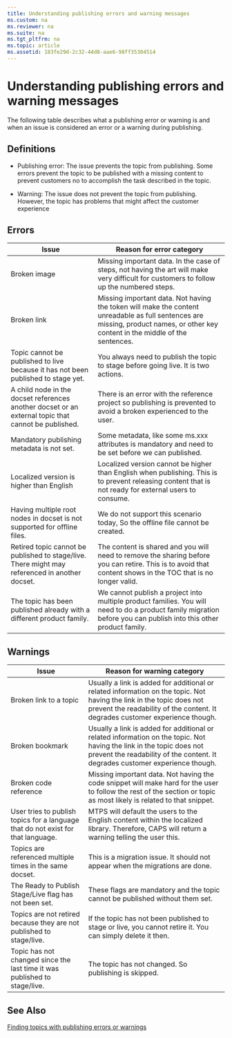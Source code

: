 ```yaml
---
title: Understanding publishing errors and warning messages
ms.custom: na
ms.reviewer: na
ms.suite: na
ms.tgt_pltfrm: na
ms.topic: article
ms.assetid: 183fe29d-2c32-44d8-aae6-98ff35304514
---
```

# Understanding publishing errors and warning messages
The following table describes what a publishing error or warning is and  when an issue is considered an error or a warning during publishing.

## Definitions

-   Publishing error:  The issue prevents the topic from publishing. Some errors prevent the topic to be published with a missing content to prevent customers no to accomplish the task described in the topic.

-   Warning: The issue does not prevent the topic from publishing. However, the topic has problems that might affect the customer experience

## Errors

|Issue|Reason for error category|
|---------|-----------------------------|
|Broken  image|Missing important data. In the case of steps, not having the art will make very difficult for customers to follow up the numbered steps.|
|Broken link|Missing important data.  Not having the token will make the content unreadable as full sentences are missing, product names, or other key content in the middle of the sentences.|
|Topic cannot be published to live because it has not been published to stage yet.|You always need to publish the topic to stage before going live. It is two actions.|
|A child node in the docset references another docset or an external topic that cannot be published.|There is an error with the reference project so publishing is prevented to avoid a broken experienced to the user.|
|Mandatory publishing metadata is not set.|Some metadata, like some ms.xxx attributes is mandatory and need to be set before we can published.|
|Localized version is higher than English|Localized version cannot be higher than English when publishing. This is to prevent releasing content that is not ready for external users to consume.|
|Having multiple root nodes in docset is not supported for offline files.|We do not support this scenario today, So the offline file cannot be created.|
|Retired topic cannot be published to stage/live. There might may referenced in another docset.|The content is shared and you will need to remove the sharing before you can retire. This is to avoid that content shows in the TOC that is no longer valid.|
|The topic has been published already with a different product family.|We cannot publish a  project into multiple product families. You will need to do a product family migration before you can publish into this other product family.|

## Warnings

|Issue|Reason for warning category|
|---------|-------------------------------|
|Broken link to a topic|Usually a link is added for additional or related information on the topic. Not having the link in the topic does not prevent the readability of the content. It degrades customer experience though.|
|Broken bookmark|Usually a link is added for additional or related information on the topic. Not having the link in the topic does not prevent the readability of the content. It degrades customer experience though.|
|Broken code reference|Missing important data.  Not having the code snippet will make hard for the user to follow the rest of the section or topic as most likely is related to that snippet.|
|User tries to publish  topics for a language that do not exist for that language.|MTPS will default the users to the English content within the localized library. Therefore, CAPS will return a warning telling the user this.|
|Topics are referenced multiple times in the same docset.|This is a migration issue. It should not appear when the migrations are done.|
|The Ready to Publish Stage/Live flag has not been set.|These flags are mandatory and the topic cannot be published without them set.|
|Topics are not retired because they are not published to stage/live.|If the topic has not been published to stage or live, you cannot retire it. You can simply delete it then.|
|Topic has not changed since the last time it was published to stage/live.|The topic has not changed. So publishing is skipped.|

## See Also
[Finding topics with publishing errors or warnings](../Topic/Finding-topics-with-publishing-errors-or-warnings.md)

